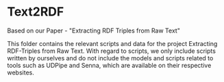 # Text2RDF
Based on our Paper - "Extracting RDF Triples from Raw Text"

This folder contains the relevant scripts and data for the project Extracting RDF-Triples from Raw Text.
With regard to scripts, we only include scripts written by ourselves and do not include the models and scripts related to tools such as UDPipe and Senna, which are available on their respective websites.
